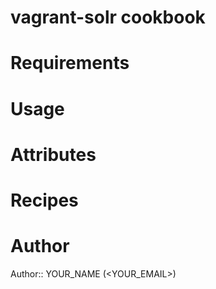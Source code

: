 # vagrant-solr cookbook

# Requirements

# Usage

# Attributes

# Recipes

# Author

Author:: YOUR_NAME (<YOUR_EMAIL>)
